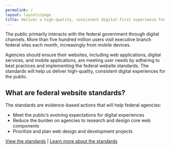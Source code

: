 ```yaml
---
permalink: /
layout: layouts/page
title: Deliver a high-quality, consistent digital-first experience for the public
---
```


The public primarily interacts with the federal government through digital channels. More than five hundred million users visit executive branch federal sites each month, increasingly from mobile devices.

Agencies should ensure their websites, including web applications, digital services, and mobile applications, are meeting user needs by adhering to best practices and implementing the federal website standards. The standards will help us deliver high-quality, consistent digital experiences for the public.


## What are federal website standards?

The standards are evidence-based actions that will help federal agencies:

- Meet the public’s evolving expectations for digital experiences
- Reduce the burden on agencies to research and design core web components
- Prioritize and plan web design and development projects


[View the standards](standards) | [Learn more about the standards](about)
